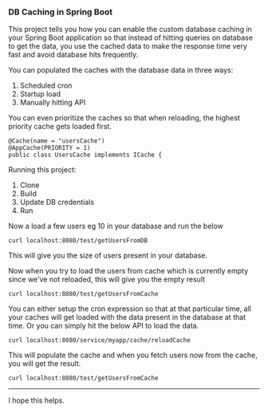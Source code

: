 ### DB Caching in Spring Boot

This project tells you how you can enable the custom database caching in your Spring Boot application so that instead of hitting queries on database to get the data, you use the cached data to make the response time very fast and avoid database hits frequently.

You can populated the caches with the database data in three ways:

1. Scheduled cron
2. Startup load
3. Manually hitting API

You can even prioritize the caches so that when reloading, the highest priority cache gets loaded first.

```
@Cache(name = "usersCache")
@AppCache(PRIORITY = 1)
public class UsersCache implements ICache {
```

Running this project:

1. Clone
2. Build
3. Update DB credentials
3. Run

Now a load a few users eg 10 in your database and run the below

```
curl localhost:8080/test/getUsersFromDB
```

This will give you the size of users present in your database. 

Now when you try to load the users from cache which is currently empty since we've not reloaded, this will give you the empty result

```
curl localhost:8080/test/getUsersFromCache
```

You can either setup the cron expression so that at that particular time, all your caches will get loaded with the data present in the database at that time. Or you can simply hit the below API to load the data.

```
curl localhost:8080/service/myapp/cache/reloadCache
```

This will populate the cache and when you fetch users now from the cache, you will get the result.

```
curl localhost:8080/test/getUsersFromCache
```

- - -

I hope this helps.

